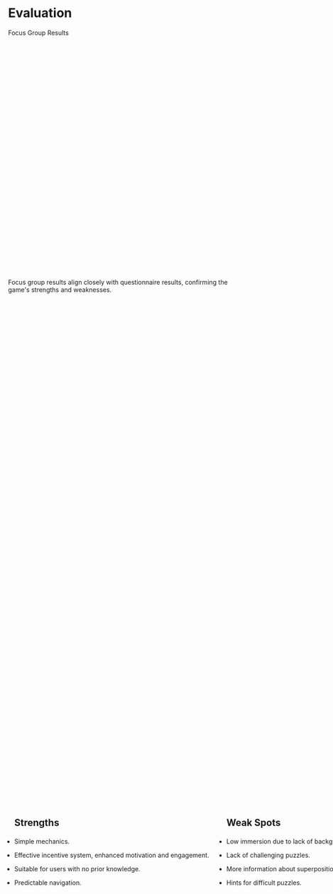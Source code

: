 # Evaluation

<p class='slide-subtitle'>Focus Group Results</p>

<div class='section-wrapper'>
  <p>Focus group results align closely with questionnaire results, confirming the game's strengths and weaknesses.</p>

  <div class='results-wrapper'>
    <div
      class='grey-shadow rounded-md fade-out-vclick hide-before-click-vclick'
      v-click='+1'
      v-motion
      :initial="{ y: -80 }"
      :enter="{ y: 0 }"
    >
      <ul class='text-wrapper none'>
        <h2>Strengths</h2>
        <li class='check'>
          Simple mechanics.
        </li>
        <li class='check'>
          Effective incentive system, enhanced motivation and engagement.
        </li>
        <li class='check'>
          Suitable for users with no prior knowledge.
        </li>
        <li class='check'>
          Predictable navigation.
        </li>
      </ul>
    </div>
    <div
      class='grey-shadow rounded-md'
      v-click='+2'
      v-motion
      :initial="{ y: -80 }"
      :enter="{ y: 0 }"
    >
      <ul class='text-wrapper none'>
        <h2>Weak Spots</h2>
        <li class='warn'>
          Low immersion due to lack of background music and sound effects.
        </li>
        <li class='warn'>
          Lack of challenging puzzles.
        </li>
        <li class='warn'>
          More information about superposition.
        </li>
        <li class='warn'>
          Hints for difficult puzzles.
        </li>
      </ul>
    </div>
  </div>
</div>

<style>
  .section-wrapper {
    display: flex;
    flex-direction: column;
    justify-content: space-around;
    height: 65%;
  }

  .section-wrapper .results-wrapper {
    display: flex;
    flex-direction: row;
    align-items: center;
    justify-content: space-around;
  }

  .text-wrapper {
    display: flex;
    flex-direction: column;
    justify-content: center;
    height: 350px;
    width: 450px;
    padding: 1em;
  }

  .text-wrapper h2 {
    margin-bottom: 1em;
  }

  ul li {
    margin-bottom: 1em;
  }
</style>
